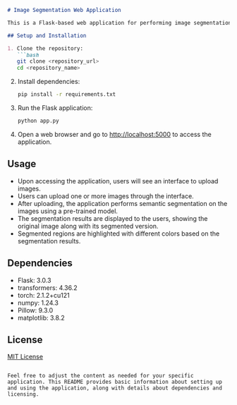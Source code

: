 ```markdown
# Image Segmentation Web Application

This is a Flask-based web application for performing image segmentation using a pre-trained model. The application allows users to upload images, performs segmentation, and displays the results interactively.

## Setup and Installation

1. Clone the repository:
   ```bash
   git clone <repository_url>
   cd <repository_name>
   ```

2. Install dependencies:
   ```bash
   pip install -r requirements.txt
   ```

3. Run the Flask application:
   ```bash
   python app.py
   ```

4. Open a web browser and go to [http://localhost:5000](http://localhost:5000) to access the application.

## Usage

- Upon accessing the application, users will see an interface to upload images.
- Users can upload one or more images through the interface.
- After uploading, the application performs semantic segmentation on the images using a pre-trained model.
- The segmentation results are displayed to the users, showing the original image along with its segmented version.
- Segmented regions are highlighted with different colors based on the segmentation results.

## Dependencies

- Flask: 3.0.3
- transformers: 4.36.2
- torch: 2.1.2+cu121
- numpy: 1.24.3
- Pillow: 9.3.0
- matplotlib: 3.8.2

## License

[MIT License](LICENSE)
```

Feel free to adjust the content as needed for your specific application. This README provides basic information about setting up and using the application, along with details about dependencies and licensing.